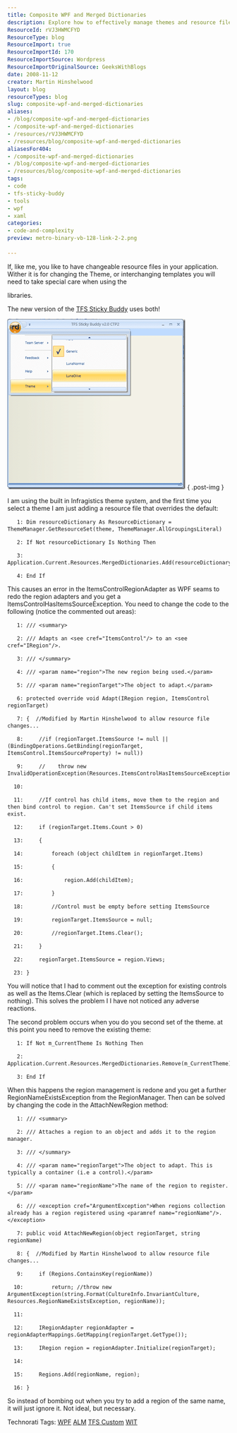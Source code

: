 ```yaml
---
title: Composite WPF and Merged Dictionaries
description: Explore how to effectively manage themes and resource files in WPF applications with practical code solutions and insights from Martin Hinshelwood.
ResourceId: rVJ3HWMCFYD
ResourceType: blog
ResourceImport: true
ResourceImportId: 170
ResourceImportSource: Wordpress
ResourceImportOriginalSource: GeeksWithBlogs
date: 2008-11-12
creator: Martin Hinshelwood
layout: blog
resourceTypes: blog
slug: composite-wpf-and-merged-dictionaries
aliases:
- /blog/composite-wpf-and-merged-dictionaries
- /composite-wpf-and-merged-dictionaries
- /resources/rVJ3HWMCFYD
- /resources/blog/composite-wpf-and-merged-dictionaries
aliasesFor404:
- /composite-wpf-and-merged-dictionaries
- /blog/composite-wpf-and-merged-dictionaries
- /resources/blog/composite-wpf-and-merged-dictionaries
tags:
- code
- tfs-sticky-buddy
- tools
- wpf
- xaml
categories:
- code-and-complexity
preview: metro-binary-vb-128-link-2-2.png

---
```

If, like me, you like to have changeable resource files in your application. Wither it is for changing the Theme, or interchanging templates you will need to take special care when using the

[](http://www.codeplex.com/CompositeWPF)libraries.

The new version of the [TFS Sticky Buddy](http://hinshelwood.com/TFSStickyBuddy.aspx) uses both!

[![image](images/CompositeWPFandMergedDictionaries_9AD7-image_thumb-1-1.png)](http://blog.hinshelwood.com/files/2011/05/GWB-WindowsLiveWriter-CompositeWPFandMergedDictionaries_9AD7-image_2.png)
{ .post-img }

I am using the built in Infragistics theme system, and the first time you select a theme I am just adding a resource file that overrides the default:

```
   1: Dim resourceDictionary As ResourceDictionary = ThemeManager.GetResourceSet(theme, ThemeManager.AllGroupingsLiteral)
```

```
   2: If Not resourceDictionary Is Nothing Then
```

```
   3:    Application.Current.Resources.MergedDictionaries.Add(resourceDictionary)
```

```
   4: End If
```

This causes an error in the ItemsControlRegionAdapter as WPF seams to redo the region adapters and you get a ItemsControlHasItemsSourceException. You need to change the code to the following (notice the commented out areas):

```
   1: /// <summary>
```

```
   2: /// Adapts an <see cref="ItemsControl"/> to an <see cref="IRegion"/>.
```

```
   3: /// </summary>
```

```
   4: /// <param name="region">The new region being used.</param>
```

```
   5: /// <param name="regionTarget">The object to adapt.</param>
```

```
   6: protected override void Adapt(IRegion region, ItemsControl regionTarget)
```

```
   7: {  //Modified by Martin Hinshelwood to allow resource file changes...
```

```
   8:     //if (regionTarget.ItemsSource != null || (BindingOperations.GetBinding(regionTarget, ItemsControl.ItemsSourceProperty) != null))
```

```
   9:     //    throw new InvalidOperationException(Resources.ItemsControlHasItemsSourceException);
```

```
  10:
```

```
  11:     //If control has child items, move them to the region and then bind control to region. Can't set ItemsSource if child items exist.
```

```
  12:     if (regionTarget.Items.Count > 0)
```

```
  13:     {
```

```
  14:         foreach (object childItem in regionTarget.Items)
```

```
  15:         {
```

```
  16:             region.Add(childItem);
```

```
  17:         }
```

```
  18:         //Control must be empty before setting ItemsSource
```

```
  19:         regionTarget.ItemsSource = null;
```

```
  20:         //regionTarget.Items.Clear();
```

```
  21:     }
```

```
  22:     regionTarget.ItemsSource = region.Views;
```

```
  23: }
```

You will notice that I had to comment out the exception for existing controls as well as the Items.Clear (which is replaced by setting the ItemsSource to nothing). This solves the problem I I have not noticed any adverse reactions.

The second problem occurs when you do you second set of the theme. at this point you need to remove the existing theme:

```
   1: If Not m_CurrentTheme Is Nothing Then
```

```
   2:       Application.Current.Resources.MergedDictionaries.Remove(m_CurrentTheme)
```

```
   3: End If
```

When this happens the region management is redone and you get a further RegionNameExistsException from the RegionManager. Then can be solved by changing the code in the AttachNewRegion method:

```
   1: /// <summary>
```

```
   2: /// Attaches a region to an object and adds it to the region manager.
```

```
   3: /// </summary>
```

```
   4: /// <param name="regionTarget">The object to adapt. This is typically a container (i.e a control).</param>
```

```
   5: /// <param name="regionName">The name of the region to register.</param>
```

```
   6: /// <exception cref="ArgumentException">When regions collection already has a region registered using <paramref name="regionName"/>.</exception>
```

```
   7: public void AttachNewRegion(object regionTarget, string regionName)
```

```
   8: {  //Modified by Martin Hinshelwood to allow resource file changes...
```

```
   9:     if (Regions.ContainsKey(regionName))
```

```
  10:         return; //throw new ArgumentException(string.Format(CultureInfo.InvariantCulture, Resources.RegionNameExistsException, regionName));
```

```
  11:
```

```
  12:     IRegionAdapter regionAdapter = regionAdapterMappings.GetMapping(regionTarget.GetType());
```

```
  13:     IRegion region = regionAdapter.Initialize(regionTarget);
```

```
  14:
```

```
  15:     Regions.Add(regionName, region);
```

```
  16: }
```

So instead of bombing out when you try to add a region of the same name, it will just ignore it. Not ideal, but necessary.

Technorati Tags: [WPF](http://technorati.com/tags/WPF) [ALM](http://technorati.com/tags/ALM) [TFS Custom](http://technorati.com/tags/TFS+Custom) [WIT](http://technorati.com/tags/WIT)
